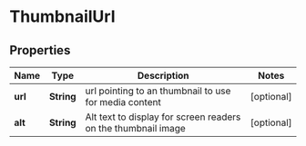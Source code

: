 
# ThumbnailUrl

## Properties
Name | Type | Description | Notes
------------ | ------------- | ------------- | -------------
**url** | **String** | url pointing to an thumbnail to use for media content |  [optional]
**alt** | **String** | Alt text to display for screen readers on the thumbnail image |  [optional]



